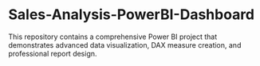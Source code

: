 # Sales-Analysis-PowerBI-Dashboard
This repository contains a comprehensive Power BI project that demonstrates advanced data visualization, DAX measure creation, and professional report design.

